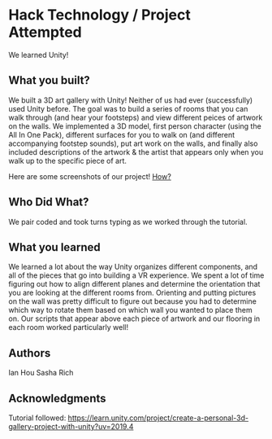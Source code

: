 # Hack Technology / Project Attempted
We learned Unity!

## What you built? 

We built a 3D art gallery with Unity! Neither of us had ever (successfully) used Unity before. The goal was to build a series of rooms that you can walk through (and hear your footsteps) and view different peices of artwork on the walls. We implemented a 3D model, first person character (using the All In One Pack), different surfaces for you to walk on (and different accompanying footstep sounds), put art work on the walls, and finally also included descriptions of the artwork & the artist that appears only when you walk up to the specific piece of art.

Here are some screenshots of our project!
[How?](https://help.github.com/articles/about-readmes/#relative-links-and-image-paths-in-readme-files)

## Who Did What?

We pair coded and took turns typing as we worked through the tutorial.

## What you learned

We learned a lot about the way Unity organizes different components, and all of the pieces that go into building a VR experience. We spent a lot of time figuring out how to align different planes and determine the orientation that you are looking at the different rooms from. Orienting and putting pictures on the wall was pretty difficult to figure out because you had to determine which way to rotate them based on which wall you wanted to place them on. Our scripts that appear above each piece of artwork and our flooring in each room worked particularly well!

## Authors

Ian Hou
Sasha Rich

## Acknowledgments

Tutorial followed: https://learn.unity.com/project/create-a-personal-3d-gallery-project-with-unity?uv=2019.4
